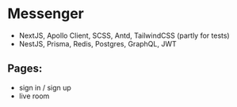 # Messenger

- NextJS, Apollo Client, SCSS, Antd, TailwindCSS (partly for tests)
- NestJS, Prisma, Redis, Postgres, GraphQL, JWT

## Pages:
- sign in / sign up
- live room